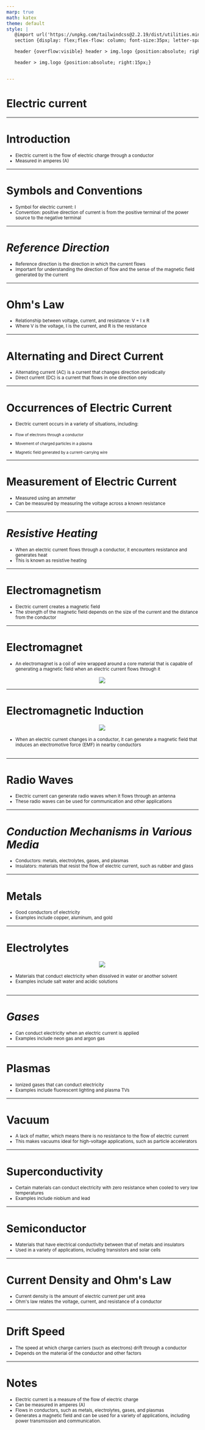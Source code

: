 ```yaml
---
marp: true
math: katex
theme: default
style: |
   @import url('https://unpkg.com/tailwindcss@2.2.19/dist/utilities.min.css');
   section {display: flex;flex-flow: column; font-size:35px; letter-spacing:1.4px;}

   header {overflow:visible} header > img.logo {position:absolute; right:15px;}

   header > img.logo {position:absolute; right:15px;}


---
```

<!-- backgroundColor: #8483a6 -->
<!-- _class: lead -->

 # **Electric current**

---
<style scoped>p,li {font-size:0.92em}</style>

 # Introduction

- Electric current is the flow of electric charge through a conductor
- Measured in amperes (A)

---
<style scoped>p,li {font-size:0.92em}</style>

 # Symbols and Conventions
- Symbol for electric current: I
- Convention: positive direction of current is from the positive terminal of the power source to the negative terminal


---
<style scoped>p,li {font-size:0.92em}</style>

 # _Reference Direction_

- Reference direction is the direction in which the current flows
- Important for understanding the direction of flow and the sense of the magnetic field generated by the current

---
<style scoped>p,li {font-size:0.92em}</style>

 # Ohm's Law
- Relationship between voltage, current, and resistance: V = I x R
- Where V is the voltage, I is the current, and R is the resistance


---
<style scoped>p,li {font-size:0.92em}</style>

 # Alternating and Direct Current

- Alternating current (AC) is a current that changes direction periodically
- Direct current (DC) is a current that flows in one direction only

---
<style scoped>p,li {font-size:0.84em}</style>

 # Occurrences of Electric Current
- Electric current occurs in a variety of situations, including:

+ Flow of electrons through a conductor

+ Movement of charged particles in a plasma

+ Magnetic field generated by a current-carrying wire


---
<style scoped>p,li {font-size:0.92em}</style>

 # Measurement of Electric Current

- Measured using an ammeter
- Can be measured by measuring the voltage across a known resistance

---
<style scoped>p,li {font-size:0.92em}</style>

 # _Resistive Heating_

- When an electric current flows through a conductor, it encounters resistance and generates heat
- This is known as resistive heating

---
<style scoped>p,li {font-size:0.92em}</style>

 # **Electromagnetism**
- Electric current creates a magnetic field
- The strength of the magnetic field depends on the size of the current and the distance from the conductor


---
<style scoped>p,li {font-size:0.92em}</style>

 # **Electromagnet**
- An electromagnet is a coil of wire wrapped around a core material that is capable of generating a magnetic field when an electric current flows through it
<div style="display: flex; flex: 1 1 auto; flex-flow: row; min-height: 0"><div style="display: flex; flex: 1 1 auto; justify-content: center;min-height:0;min-width:0; margin-bottom:0.1em;;margin-right:0.15em">
<img style='object-fit: contain; max-height:100%; max-width:100%; background-color: rgba(0,0,0,0);' src='https://upload.wikimedia.org/wikipedia/commons/thumb/6/60/Magnetic_field_produced_by_an_electric_current_in_a_solenoid.png/220px-Magnetic_field_produced_by_an_electric_current_in_a_solenoid.png'/>
</div>
</div>


---
<style scoped>p,li {font-size:0.92em}</style>

 # Electromagnetic Induction
<div style='flex:1 1 auto; min-height:0;' class="grid grid-cols-8 gap-4">
<div style='display:flex; flex-flow:column; min-height:0;' class="col-span-4">

<div style="display: flex; flex: 1 1 auto; flex-flow: row; min-height: 0"><div style="display: flex; flex: 1 1 auto; justify-content: center;min-height:0;min-width:0; margin-bottom:0.1em;;margin-right:0.15em">
<img style='object-fit: contain; max-height:100%; max-width:100%; background-color: rgba(0,0,0,0);' src='https://upload.wikimedia.org/wikipedia/commons/thumb/7/72/Electromagnetic_induction_-_solenoid_to_loop_-_animation.gif/220px-Electromagnetic_induction_-_solenoid_to_loop_-_animation.gif'/>
</div>
</div>

</div>

<div style='display:flex; flex-flow:column; min-height:0;' class="col-span-4">

- When an electric current changes in a conductor, it can generate a magnetic field that induces an electromotive force (EMF) in nearby conductors
</div>

</div>


---
<style scoped>p,li {font-size:0.92em}</style>

 # Radio Waves

- Electric current can generate radio waves when it flows through an antenna
- These radio waves can be used for communication and other applications

---
<style scoped>p,li {font-size:0.92em}</style>

 # _Conduction Mechanisms in Various Media_
- Conductors: metals, electrolytes, gases, and plasmas
- Insulators: materials that resist the flow of electric current, such as rubber and glass


---
<style scoped>p,li {font-size:0.92em}</style>

 # **Metals**
- Good conductors of electricity
- Examples include copper, aluminum, and gold


---
<style scoped>p,li {font-size:0.88em}</style>

 # Electrolytes
<div style='flex:1 1 auto; min-height:0;' class="grid grid-cols-8 gap-4">
<div style='display:flex; flex-flow:column; min-height:0;' class="col-span-4">

<div style="display: flex; flex: 1 1 auto; flex-flow: row; min-height: 0"><div style="display: flex; flex: 1 1 auto; justify-content: center;min-height:0;min-width:0; margin-bottom:0.1em;;margin-right:0.15em">
<img style='object-fit: contain; max-height:100%; max-width:100%; background-color: rgba(0,0,0,0);' src='https://upload.wikimedia.org/wikipedia/commons/thumb/6/64/Superionic_ice_conducting.svg/220px-Superionic_ice_conducting.svg.png'/>
</div>
</div>

</div>

<div style='display:flex; flex-flow:column; min-height:0;' class="col-span-4">

- Materials that conduct electricity when dissolved in water or another solvent
- Examples include salt water and acidic solutions
</div>

</div>


---
<style scoped>p,li {font-size:0.92em}</style>

 # _Gases_

- Can conduct electricity when an electric current is applied
- Examples include neon gas and argon gas

---
<style scoped>p,li {font-size:0.92em}</style>

 # Plasmas
- Ionized gases that can conduct electricity
- Examples include fluorescent lighting and plasma TVs


---
<style scoped>p,li {font-size:0.92em}</style>

 # Vacuum
- A lack of matter, which means there is no resistance to the flow of electric current
- This makes vacuums ideal for high-voltage applications, such as particle accelerators


---
<style scoped>p,li {font-size:0.92em}</style>

 # Superconductivity

- Certain materials can conduct electricity with zero resistance when cooled to very low temperatures
- Examples include niobium and lead

---
<style scoped>p,li {font-size:0.92em}</style>

 # Semiconductor

- Materials that have electrical conductivity between that of metals and insulators
- Used in a variety of applications, including transistors and solar cells

---
<style scoped>p,li {font-size:0.92em}</style>

 # Current Density and Ohm's Law
- Current density is the amount of electric current per unit area
- Ohm's law relates the voltage, current, and resistance of a conductor


---
<style scoped>p,li {font-size:0.92em}</style>

 # Drift Speed

- The speed at which charge carriers (such as electrons) drift through a conductor
- Depends on the material of the conductor and other factors

---
<style scoped>p,li {font-size:0.84em}</style>

 # **Notes**

- Electric current is a measure of the flow of electric charge
- Can be measured in amperes (A)
- Flows in conductors, such as metals, electrolytes, gases, and plasmas
- Generates a magnetic field and can be used for a variety of applications, including power transmission and communication.